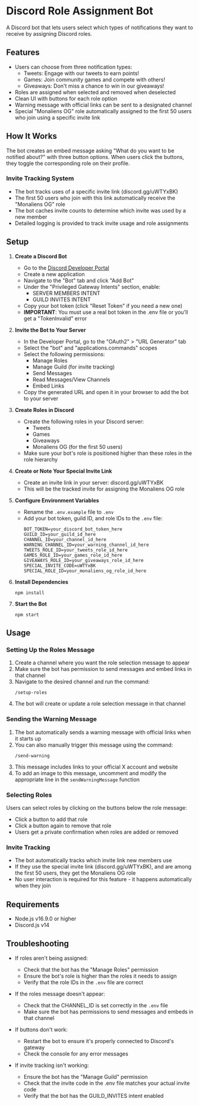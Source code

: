 # Discord Role Assignment Bot

A Discord bot that lets users select which types of notifications they want to receive by assigning Discord roles.

## Features

- Users can choose from three notification types:
  - Tweets: Engage with our tweets to earn points!
  - Games: Join community games and compete with others!
  - Giveaways: Don't miss a chance to win in our giveaways!
- Roles are assigned when selected and removed when deselected
- Clean UI with buttons for each role option
- Warning message with official links can be sent to a designated channel
- Special "Monaliens OG" role automatically assigned to the first 50 users who join using a specific invite link

## How It Works

The bot creates an embed message asking "What do you want to be notified about?" with three button options. When users click the buttons, they toggle the corresponding role on their profile.

### Invite Tracking System

- The bot tracks uses of a specific invite link (discord.gg/uWTYxBK)
- The first 50 users who join with this link automatically receive the "Monaliens OG" role
- The bot caches invite counts to determine which invite was used by a new member
- Detailed logging is provided to track invite usage and role assignments

## Setup

1. **Create a Discord Bot**
   - Go to the [Discord Developer Portal](https://discord.com/developers/applications)
   - Create a new application
   - Navigate to the "Bot" tab and click "Add Bot"
   - Under the "Privileged Gateway Intents" section, enable:
     - SERVER MEMBERS INTENT
     - GUILD INVITES INTENT
   - Copy your bot token (click "Reset Token" if you need a new one)
   - **IMPORTANT**: You must use a real bot token in the .env file or you'll get a "TokenInvalid" error

2. **Invite the Bot to Your Server**
   - In the Developer Portal, go to the "OAuth2" > "URL Generator" tab
   - Select the "bot" and "applications.commands" scopes
   - Select the following permissions:
     - Manage Roles
     - Manage Guild (for invite tracking)
     - Send Messages
     - Read Messages/View Channels
     - Embed Links
   - Copy the generated URL and open it in your browser to add the bot to your server

3. **Create Roles in Discord**
   - Create the following roles in your Discord server:
     - Tweets
     - Games
     - Giveaways
     - Monaliens OG (for the first 50 users)
   - Make sure your bot's role is positioned higher than these roles in the role hierarchy

4. **Create or Note Your Special Invite Link**
   - Create an invite link in your server: discord.gg/uWTYxBK
   - This will be the tracked invite for assigning the Monaliens OG role

5. **Configure Environment Variables**
   - Rename the `.env.example` file to `.env`
   - Add your bot token, guild ID, and role IDs to the `.env` file:
     ```
     BOT_TOKEN=your_discord_bot_token_here
     GUILD_ID=your_guild_id_here
     CHANNEL_ID=your_channel_id_here
     WARNING_CHANNEL_ID=your_warning_channel_id_here
     TWEETS_ROLE_ID=your_tweets_role_id_here
     GAMES_ROLE_ID=your_games_role_id_here
     GIVEAWAYS_ROLE_ID=your_giveaways_role_id_here
     SPECIAL_INVITE_CODE=uWTYxBK
     SPECIAL_ROLE_ID=your_monaliens_og_role_id_here
     ```

6. **Install Dependencies**
   ```
   npm install
   ```

7. **Start the Bot**
   ```
   npm start
   ```

## Usage

### Setting Up the Roles Message

1. Create a channel where you want the role selection message to appear
2. Make sure the bot has permission to send messages and embed links in that channel
3. Navigate to the desired channel and run the command:
   ```
   /setup-roles
   ```
4. The bot will create or update a role selection message in that channel

### Sending the Warning Message

1. The bot automatically sends a warning message with official links when it starts up
2. You can also manually trigger this message using the command:
   ```
   /send-warning
   ```
3. This message includes links to your official X account and website
4. To add an image to this message, uncomment and modify the appropriate line in the `sendWarningMessage` function

### Selecting Roles

Users can select roles by clicking on the buttons below the role message:
- Click a button to add that role
- Click a button again to remove that role
- Users get a private confirmation when roles are added or removed

### Invite Tracking

- The bot automatically tracks which invite link new members use
- If they use the special invite link (discord.gg/uWTYxBK), and are among the first 50 users, they get the Monaliens OG role
- No user interaction is required for this feature - it happens automatically when they join

## Requirements

- Node.js v16.9.0 or higher
- Discord.js v14

## Troubleshooting

- If roles aren't being assigned:
  - Check that the bot has the "Manage Roles" permission
  - Ensure the bot's role is higher than the roles it needs to assign
  - Verify that the role IDs in the `.env` file are correct

- If the roles message doesn't appear:
  - Check that the CHANNEL_ID is set correctly in the `.env` file
  - Make sure the bot has permissions to send messages and embeds in that channel

- If buttons don't work:
  - Restart the bot to ensure it's properly connected to Discord's gateway
  - Check the console for any error messages

- If invite tracking isn't working:
  - Ensure the bot has the "Manage Guild" permission
  - Check that the invite code in the .env file matches your actual invite code
  - Verify that the bot has the GUILD_INVITES intent enabled 